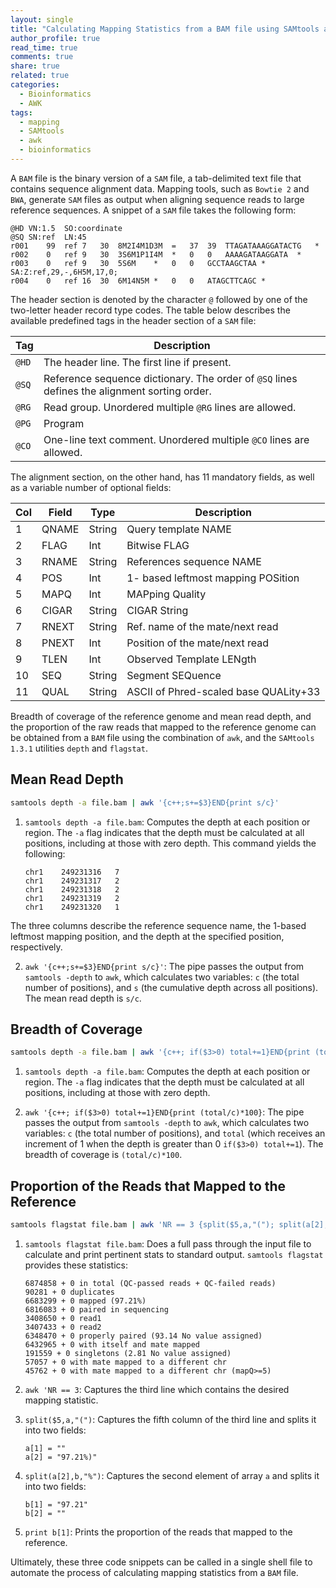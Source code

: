 ```yaml
---
layout: single
title: "Calculating Mapping Statistics from a BAM file using SAMtools and awk"
author_profile: true
read_time: true
comments: true
share: true
related: true
categories:
  - Bioinformatics
  - AWK
tags:
  - mapping
  - SAMtools
  - awk
  - bioinformatics
---
```


A ```BAM``` file is the binary version of a ```SAM``` file, a tab-delimited text file that contains sequence alignment data. Mapping tools, such as ```Bowtie 2``` and ``BWA``, generate ```SAM``` files as output when aligning sequence reads to large reference sequences. A snippet of a ```SAM``` file takes the following form:

```
@HD	VN:1.5	SO:coordinate
@SQ	SN:ref	LN:45
r001	99	ref	7	30	8M2I4M1D3M	=	37	39	TTAGATAAAGGATACTG	*
r002	0	ref	9	30	3S6M1P1I4M	*	0	0	AAAAGATAAGGATA	*
r003	0	ref	9	30	5S6M	*	0	0	GCCTAAGCTAA	*	SA:Z:ref,29,-,6H5M,17,0;
r004	0	ref	16	30	6M14N5M	*	0	0	ATAGCTTCAGC	*
``` 

The header section is denoted by the character ```@``` followed by one of the two-letter header record type codes. The table below describes the available predefined tags in the header section of a ```SAM``` file:

| Tag | Description |
| --- | --- |
| ```@HD``` | The header line. The first line if present. |
| ```@SQ``` | Reference sequence dictionary. The order of ```@SQ``` lines defines the alignment sorting order. | 
| ```@RG``` | Read group. Unordered multiple ```@RG``` lines are allowed. | 
| ```@PG``` | Program |
| ```@CO``` | One-line text comment. Unordered multiple ```@CO``` lines are allowed. |  

<!-- readmore -->

The alignment section, on the other hand, has 11 mandatory fields, as well as a variable number of optional fields:

| Col | Field | Type | Description |
| --- | --- | --- | --- |
| 1 | QNAME | String | Query template NAME |
| 2	| FLAG | Int | Bitwise FLAG |
| 3 | RNAME | String | References sequence NAME |
| 4 | POS | Int| 1- based leftmost mapping POSition |
| 5 | MAPQ | Int | MAPping Quality |
| 6 | CIGAR | String | CIGAR String |
| 7 | RNEXT | String | Ref. name of the mate/next read |
| 8 | PNEXT | Int | Position of the mate/next read |
| 9 | TLEN | Int | Observed Template LENgth |
| 10 | SEQ | String | Segment SEQuence |
| 11 | QUAL | String | ASCII of Phred-scaled base QUALity+33 |

Breadth of coverage of the reference genome and mean read depth, and the proportion of the raw reads that mapped to the reference genome can be obtained from a ```BAM``` file using the combination of ```awk```, and the ```SAMtools 1.3.1```  utilities ```depth``` and ```flagstat```.

## Mean Read Depth

```sh
samtools depth -a file.bam | awk '{c++;s+=$3}END{print s/c}'
```

1. ```samtools depth -a file.bam```: Computes the depth at each position or region. The ```-a``` flag indicates that the depth must be calculated at all positions, including at those with zero depth. This command yields the following:

	```
	chr1    249231316   7
	chr1    249231317   2
	chr1    249231318   2
	chr1    249231319   2
	chr1    249231320   1
	```

The three columns describe the reference sequence name, the 1-based leftmost mapping position, and the depth at the specified position, respectively.

2. ```awk '{c++;s+=$3}END{print s/c}'```: The pipe passes the output from ```samtools -depth``` to ```awk```, which calculates two variables: ```c``` (the total number of positions), and ```s``` (the cumulative depth across all positions). The mean read depth is ```s/c```.

## Breadth of Coverage

```sh
samtools depth -a file.bam | awk '{c++; if($3>0) total+=1}END{print (total/c)*100}'
```

1. ```samtools depth -a file.bam```: Computes the depth at each position or region. The ```-a``` flag indicates that the depth must be calculated at all positions, including at those with zero depth.

2. ```awk '{c++; if($3>0) total+=1}END{print (total/c)*100}```: The pipe passes the output from ```samtools -depth``` to ```awk```, which calculates two variables: ```c``` (the total number of positions), and ```total``` (which receives an increment of 1 when the depth is greater than 0 ```if($3>0) total+=1```). The breadth of coverage is ```(total/c)*100```.

## Proportion of the Reads that Mapped to the Reference

```sh
samtools flagstat file.bam | awk 'NR == 3 {split($5,a,"("); split(a[2],b,"%"); print b[1]}'
```

1. ```samtools flagstat file.bam```: Does a full pass through the input file to calculate and print pertinent stats to standard output. ```samtools flagstat``` provides these statistics:

	```
	6874858 + 0 in total (QC-passed reads + QC-failed reads)
	90281 + 0 duplicates
	6683299 + 0 mapped (97.21%)
	6816083 + 0 paired in sequencing
	3408650 + 0 read1
	3407433 + 0 read2
	6348470 + 0 properly paired (93.14 No value assigned)
	6432965 + 0 with itself and mate mapped
	191559 + 0 singletons (2.81 No value assigned)
	57057 + 0 with mate mapped to a different chr
	45762 + 0 with mate mapped to a different chr (mapQ>=5)
	```
2. ```awk 'NR == 3```: Captures the third line which contains the desired mapping statistic.

3. ```split($5,a,"(")```: Captures the fifth column of the third line and splits it into two fields:
	```
	a[1] = ""
	a[2] = "97.21%)"
	```
4. ```split(a[2],b,"%")```: Captures the second element of array ```a``` and splits it into two fields:
	```
	b[1] = "97.21"
	b[2] = ""
	```
5. ```print b[1]```: Prints the proportion of the reads that mapped to the reference.

Ultimately, these three code snippets can be called in a single shell file to automate the process of calculating mapping statistics from a ```BAM``` file.
